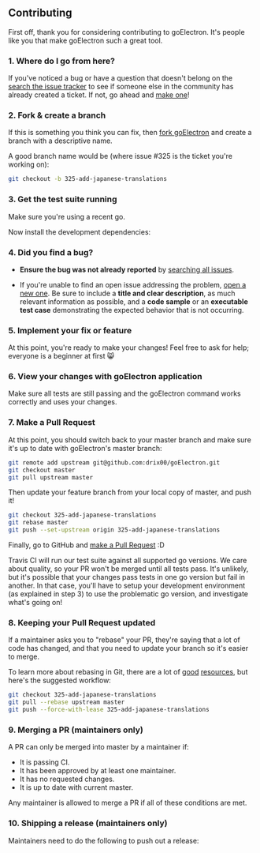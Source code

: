## Contributing

First off, thank you for considering contributing to goElectron. It's people
like you that make goElectron such a great tool.

### 1. Where do I go from here?

If you've noticed a bug or have a question that doesn't belong on the
[search the issue tracker](https://github.com/drix00/goElectron/issues?q=something)
to see if someone else in the community has already created a ticket.
If not, go ahead and [make one](https://github.com/drix00/goElectron/issues/new)!

### 2. Fork & create a branch

If this is something you think you can fix, then
[fork goElectron](https://help.github.com/articles/fork-a-repo)
and create a branch with a descriptive name.

A good branch name would be (where issue #325 is the ticket you're working on):

```sh
git checkout -b 325-add-japanese-translations
```

### 3. Get the test suite running

Make sure you're using a recent go.

Now install the development dependencies:

### 4. Did you find a bug?

* **Ensure the bug was not already reported** by [searching all
  issues](https://github.com/drix00/goElectron?q=).

* If you're unable to find an open issue addressing the problem, [open a new
  one](https://github.com/drix00/goElectron/issues/new).  Be sure to
  include a **title and clear description**, as much relevant information as
  possible, and a **code sample** or an **executable test case** demonstrating
  the expected behavior that is not occurring.

<!--* If possible, use the relevant bug report templates to create the issue.
  Simply copy the content of the appropriate template into a .rb file, make the
  necessary changes to demonstrate the issue, and **paste the content into the
  issue description**:
  * [**ActiveAdmin** master
    issues](https://github.com/activeadmin/activeadmin/blob/master/lib/bug_report_templates/active_admin_master.rb)
-->
### 5. Implement your fix or feature

At this point, you're ready to make your changes! Feel free to ask for help;
everyone is a beginner at first :smile_cat:

### 6. View your changes with goElectron application

Make sure all tests are still passing and the goElectron command works correctly
and uses your changes.

### 7. Make a Pull Request

At this point, you should switch back to your master branch and make sure it's
up to date with goElectron's master branch:

```sh
git remote add upstream git@github.com:drix00/goElectron.git
git checkout master
git pull upstream master
```

Then update your feature branch from your local copy of master, and push it!

```sh
git checkout 325-add-japanese-translations
git rebase master
git push --set-upstream origin 325-add-japanese-translations
```

Finally, go to GitHub and
[make a Pull Request](https://help.github.com/articles/creating-a-pull-request)
:D

Travis CI will run our test suite against all supported go versions. We care
about quality, so your PR won't be merged until all tests pass. It's unlikely,
but it's possible that your changes pass tests in one go version but fail in
another. In that case, you'll have to setup your development environment (as
explained in step 3) to use the problematic go version, and investigate
what's going on!

### 8. Keeping your Pull Request updated

If a maintainer asks you to "rebase" your PR, they're saying that a lot of code
has changed, and that you need to update your branch so it's easier to merge.

To learn more about rebasing in Git, there are a lot of
[good](http://git-scm.com/book/en/Git-Branching-Rebasing)
[resources](https://help.github.com/articles/interactive-rebase),
but here's the suggested workflow:

```sh
git checkout 325-add-japanese-translations
git pull --rebase upstream master
git push --force-with-lease 325-add-japanese-translations
```

### 9. Merging a PR (maintainers only)

A PR can only be merged into master by a maintainer if:

* It is passing CI.
* It has been approved by at least one maintainer.
* It has no requested changes.
* It is up to date with current master.

Any maintainer is allowed to merge a PR if all of these conditions are
met.

### 10. Shipping a release (maintainers only)

Maintainers need to do the following to push out a release:
<!-- 
TODO write this subsection.
* Make sure all pull requests are in and that changelog is current
* Update `version` file and changelog with new version number
* Create a stable branch for that release:

  ```sh
  git checkout master
  git fetch activeadmin
  git rebase activeadmin/master
  # If the release is 2.1.x then this should be: 2-1-stable
  git checkout -b N-N-stable
  git push activeadmin N-N-stable:N-N-stable
  ```

* `bundle exec rake release`
-->
